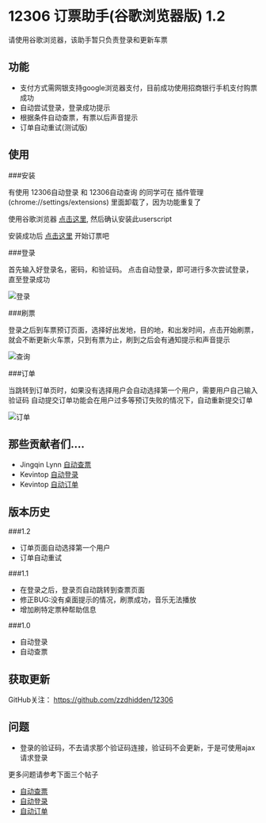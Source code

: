 12306 订票助手(谷歌浏览器版) 1.2
===========================

请使用谷歌浏览器，该助手暂只负责登录和更新车票

功能
------------

*	支付方式需网银支持google浏览器支付，目前成功使用招商银行手机支付购票成功
*	自动尝试登录，登录成功提示
*	根据条件自动查票，有票以后声音提示
*	订单自动重试(测试版)


使用
------------

###安装

有使用 12306自动登录 和 12306自动查询 的同学可在 插件管理(chrome://settings/extensions) 里面卸载了，因为功能重复了

使用谷歌浏览器 [点击这里](https://github.com/zzdhidden/12306/raw/master/12306BookingAssistant.user.js), 然后确认安装此userscript

安装成功后 [点击这里](https://dynamic.12306.cn/otsweb/) 开始订票吧

###登录

首先输入好登录名，密码，和验证码。 点击自动登录，即可进行多次尝试登录，直至登录成功

![登录](https://github.com/zzdhidden/12306/raw/master/login.jpg)

###刷票

登录之后到车票预订页面，选择好出发地，目的地，和出发时间，点击开始刷票，就会不断更新火车票，只到有票为止，刷到之后会有通知提示和声音提示

![查询](https://github.com/zzdhidden/12306/raw/master/query.jpg)

###订单

当跳转到订单页时，如果没有选择用户会自动选择第一个用户，需要用户自己输入验证码
自动提交订单功能会在用户过多等预订失败的情况下，自动重新提交订单

![订单](https://github.com/zzdhidden/12306/raw/master/order.jpg)

那些贡献者们....
------------

*	Jingqin Lynn [自动查票](https://gist.github.com/1554666) 
*	Kevintop [自动登录](https://gist.github.com/1570973) 
*	Kevintop [自动订单](https://gist.github.com/1577671) 

版本历史
-----------------------

###1.2

*	订单页面自动选择第一个用户
*	订单自动重试

###1.1

*	在登录之后，登录页自动跳转到查票页面
*	修正BUG:没有桌面提示的情况，刷票成功，音乐无法播放
*	增加刷特定票种帮助信息

###1.0

*	自动登录
*	自动查票

获取更新
--------------------

GitHub关注： https://github.com/zzdhidden/12306


问题
--------------------

*	登录的验证码，不去请求那个验证码连接，验证码不会更新，于是可使用ajax请求登录

更多问题请参考下面三个帖子

*	[自动查票](https://gist.github.com/1554666) 
*	[自动登录](https://gist.github.com/1570973) 
*	[自动订单](https://gist.github.com/1577671) 

